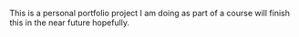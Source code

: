 This is a personal portfolio project I am doing as part of a course will finish this in the near future hopefully.
